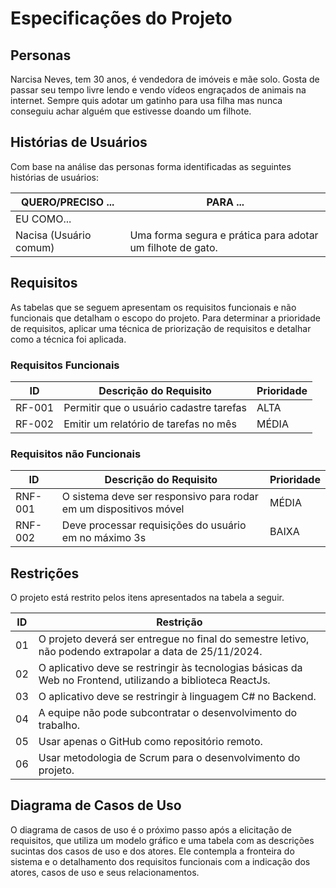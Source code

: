 # Especificações do Projeto


## Personas

Narcisa Neves, tem 30 anos, é vendedora de imóveis e mãe solo. Gosta de passar seu tempo livre lendo e vendo vídeos engraçados de animais na internet. Sempre quis adotar um gatinho para usa filha mas nunca conseguiu achar alguém que estivesse doando um filhote.

## Histórias de Usuários

Com base na análise das personas forma identificadas as seguintes histórias de usuários:

| QUERO/PRECISO ...                                   | PARA ...                                                   |
| --------------------------------------------------- | ---------------------------------------------------------- |
| EU COMO...                                          |
| Nacisa (Usuário comum) | Uma forma segura e prática para adotar um filhote de gato. | Para realizar o sonho da minha filha. |


## Requisitos

As tabelas que se seguem apresentam os requisitos funcionais e não funcionais que detalham o escopo do projeto. Para determinar a prioridade de requisitos, aplicar uma técnica de priorização de requisitos e detalhar como a técnica foi aplicada.

### Requisitos Funcionais

|ID    | Descrição do Requisito  | Prioridade |
|------|-----------------------------------------|----|
|RF-001| Permitir que o usuário cadastre tarefas | ALTA | 
|RF-002| Emitir um relatório de tarefas no mês   | MÉDIA |

### Requisitos não Funcionais

|ID     | Descrição do Requisito  |Prioridade |
|-------|-------------------------|----|
|RNF-001| O sistema deve ser responsivo para rodar em um dispositivos móvel | MÉDIA | 
|RNF-002| Deve processar requisições do usuário em no máximo 3s |  BAIXA | 


## Restrições

O projeto está restrito pelos itens apresentados na tabela a seguir.

|ID| Restrição                                             |
|--|-------------------------------------------------------|
|01| O projeto deverá ser entregue no final do semestre letivo, não podendo extrapolar a data de 25/11/2024.     |
|02| O aplicativo deve se restringir às tecnologias básicas da Web no Frontend, utilizando a biblioteca ReactJs. |
|03| O aplicativo deve se restringir à linguagem C# no Backend.                                                  |
|04| A equipe não pode subcontratar o desenvolvimento do trabalho.                                               |
|05| Usar apenas o GitHub como repositório remoto.                                                               |
|06| Usar metodologia de Scrum para o desenvolvimento do projeto.                                                |

## Diagrama de Casos de Uso

O diagrama de casos de uso é o próximo passo após a elicitação de requisitos, que utiliza um modelo gráfico e uma tabela com as descrições sucintas dos casos de uso e dos atores. Ele contempla a fronteira do sistema e o detalhamento dos requisitos funcionais com a indicação dos atores, casos de uso e seus relacionamentos. 
